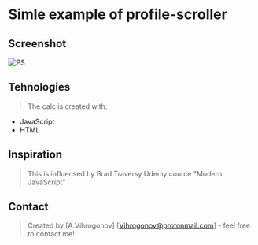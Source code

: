 # Simle example of profile-scroller

## Screenshot

![PS](https://user-images.githubusercontent.com/45083295/76862851-9c7aef80-6856-11ea-9467-14106c802846.PNG)

## Tehnologies
> The calc is created with:

* JavaScript 
* HTML

## Inspiration
>This is influensed by Brad Traversy Udemy cource "Modern JavaScript"

## Contact
>Created by [A.Vihrogonov] [Vihrogonov@protonmail.com] - feel free to contact me!
